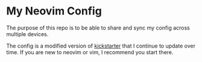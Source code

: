 # My Neovim Config
The purpose of this repo is to be able to share and sync my config across multiple devices.

The config is a modified version of [kickstarter](https://github.com/nvim-lua/kickstart.nvim) that I continue to update over time. If you are new to neovim or vim, I recommend you start there.
